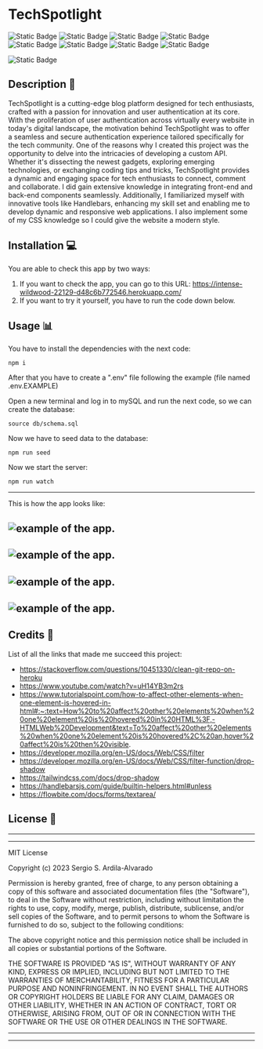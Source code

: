 # TechSpotlight
![Static Badge](https://img.shields.io/badge/JavaScript-F7DF1E?style=for-the-badge&logo=javascript&labelColor=black)
![Static Badge](https://img.shields.io/badge/MySQL%20-%20%234479A1?style=for-the-badge&logo=mysql&logoColor=%234479A1&labelColor=white)
![Static Badge](https://img.shields.io/badge/Node.js-%23339933?style=for-the-badge&logo=node.js&labelColor=black)
![Static Badge](https://img.shields.io/badge/sequelize%20-%20%2352B0E7?style=for-the-badge&logo=sequelize&labelColor=black)
![Static Badge](https://img.shields.io/badge/tailwind%20css%20-%20%2306B6D4?style=for-the-badge&logo=tailwindcss&labelColor=black)
![Static Badge](https://img.shields.io/badge/ESLint%20-%20%234B32C3?style=for-the-badge&logo=eslint&labelColor=black)
![Static Badge](https://img.shields.io/badge/prettier%20-%20%23F7B93E?style=for-the-badge&logo=prettier&labelColor=black)
![Static Badge](https://img.shields.io/badge/handlebars%20-%20%23000000?style=for-the-badge&logo=handlebarsdotjs&labelColor=black)

![Static Badge](https://img.shields.io/badge/MIT-%2316A5F3?style=for-the-badge&label=License)

## Description  :bookmark_tabs:

TechSpotlight is a cutting-edge blog platform designed for tech enthusiasts, crafted with a passion for innovation and user authentication at its core. With the proliferation of user authentication across virtually every website in today's digital landscape, the motivation behind TechSpotlight was to offer a seamless and secure authentication experience tailored specifically for the tech community. One of the reasons why I created this project was the opportunity to delve into the intricacies of developing a custom API. Whether it's dissecting the newest gadgets, exploring emerging technologies, or exchanging coding tips and tricks, TechSpotlight provides a dynamic and engaging space for tech enthusiasts to connect, comment and collaborate. I did gain extensive knowledge in integrating front-end and back-end components seamlessly. Additionally, I familiarized myself with innovative tools like Handlebars, enhancing my skill set and enabling me to develop dynamic and responsive web applications. I also implement some of my CSS knowledge so I could give the website a modern style.

## Installation :computer:

You are able to check this app by two ways:

 1. If you want to check the app, you can go to this URL: https://intense-wildwood-22129-d48c6b772546.herokuapp.com/ 
 2. If you want to try it yourself, you have to run the code down below.

## Usage :bar_chart:

You have to install the dependencies with the next code:
    
    npm i
    
After that you have to create a ".env" file following the example (file named .env.EXAMPLE)

Open a new terminal and log in to mySQL and run the next code, so we can create the database:

    source db/schema.sql

Now we have to seed data to the database:

    npm run seed
    
    
Now we start the server:

    npm run watch
    
 ---
This is how the app looks like: 

![example of the app.](images/tech1.png)
 ---
 ![example of the app.](images/tech2.png)
 ---
 ![example of the app.](images/tech3.png)
 ---
 ![example of the app.](images/tech4.png)
 ---
## Credits :email:

List of all the links that made me succeed this project:
- https://stackoverflow.com/questions/10451330/clean-git-repo-on-heroku
- https://www.youtube.com/watch?v=uH14YB3m2rs
- https://www.tutorialspoint.com/how-to-affect-other-elements-when-one-element-is-hovered-in-html#:~:text=How%20to%20affect%20other%20elements%20when%20one%20element%20is%20hovered%20in%20HTML%3F,-HTMLWeb%20Development&text=To%20affect%20other%20elements%20when%20one%20element%20is%20hovered%2C%20an,hover%20affect%20is%20then%20visible.
- https://developer.mozilla.org/en-US/docs/Web/CSS/filter
- https://developer.mozilla.org/en-US/docs/Web/CSS/filter-function/drop-shadow
- https://tailwindcss.com/docs/drop-shadow
- https://handlebarsjs.com/guide/builtin-helpers.html#unless
- https://flowbite.com/docs/forms/textarea/


## License :memo:
---
---
MIT License

Copyright (c) 2023 Sergio S. Ardila-Alvarado

Permission is hereby granted, free of charge, to any person obtaining a copy
of this software and associated documentation files (the "Software"), to deal
in the Software without restriction, including without limitation the rights
to use, copy, modify, merge, publish, distribute, sublicense, and/or sell
copies of the Software, and to permit persons to whom the Software is
furnished to do so, subject to the following conditions:

The above copyright notice and this permission notice shall be included in all
copies or substantial portions of the Software.

THE SOFTWARE IS PROVIDED "AS IS", WITHOUT WARRANTY OF ANY KIND, EXPRESS OR
IMPLIED, INCLUDING BUT NOT LIMITED TO THE WARRANTIES OF MERCHANTABILITY,
FITNESS FOR A PARTICULAR PURPOSE AND NONINFRINGEMENT. IN NO EVENT SHALL THE
AUTHORS OR COPYRIGHT HOLDERS BE LIABLE FOR ANY CLAIM, DAMAGES OR OTHER
LIABILITY, WHETHER IN AN ACTION OF CONTRACT, TORT OR OTHERWISE, ARISING FROM,
OUT OF OR IN CONNECTION WITH THE SOFTWARE OR THE USE OR OTHER DEALINGS IN THE
SOFTWARE.

---
---
